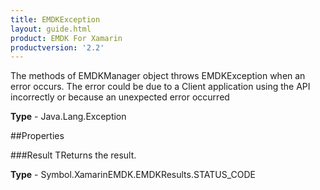 ```yaml
---
title: EMDKException
layout: guide.html
product: EMDK For Xamarin
productversion: '2.2'
---
```

The methods of EMDKManager object throws EMDKException when an error occurs.
    The error could be due to a Client application using the API incorrectly
    or because an unexpected error occurred

**Type** - Java.Lang.Exception

##Properties

###Result
TReturns the result.

**Type** - Symbol.XamarinEMDK.EMDKResults.STATUS_CODE






